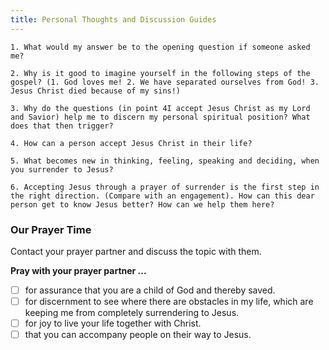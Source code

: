 ```yaml
---
title: Personal Thoughts and Discussion Guides
---
```


`1. What would my answer be to the opening question if someone asked me?`

`2. Why is it good to imagine yourself in the following steps of the gospel? (1. God loves me! 2. We have separated ourselves from God! 3. Jesus Christ died because of my sins!)`

`3. Why do the questions (in point 4I accept Jesus Christ as my Lord and Savior) help me to discern my personal spiritual position? What does that then trigger?`

`4. How can a person accept Jesus Christ in their life?`

`5. What becomes new in thinking, feeling, speaking and deciding, when you surrender to Jesus?`

`6. Accepting Jesus through a prayer of surrender is the first step in the right direction. (Compare with an engagement). How can this dear person get to know Jesus better? How can we help them here?`

### Our Prayer Time

Contact your prayer partner and discuss the topic with them.

**Pray with your prayer partner ...**

- [ ] for assurance that you are a child of God and thereby saved.
- [ ] for discernment to see where there are obstacles in my life, which are keeping me from completely surrendering to Jesus.
- [ ] for joy to live your life together with Christ.
- [ ] that you can accompany people on their way to Jesus.